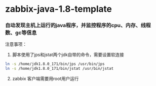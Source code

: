 # zabbix-java-1.8-template

### 自动发现主机上运行的java程序，并监控程序的cpu、内存、线程数、gc等信息

注意事项：
1. 脚本使用了jps和jstat两个jdk自带的命令，需要设置软连接
```sh
ln -s /home/jdk1.8.0_171/bin/jps /usr/bin/jps
ln -s /home/jdk1.8.0_171/bin/jstat /usr/bin/jstat

```
2. zabbix 客户端需要用root用户运行

